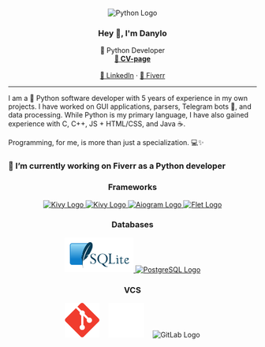 <br />
<div align="center">
  <img src="https://s3.dualstack.us-east-2.amazonaws.com/pythondotorg-assets/media/community/logos/python-logo-only.png" alt="Python Logo" title="Python Logo" style="height: 8em;">
  <h3>Hey 👋, I'm Danylo</h3>

  <p align="center">
    🐍 Python Developer
    <br />
    <a href="https://danil09234.github.io/cv/"><strong>👤 CV-page</strong></a>
    <br />
    <br />
    <a href="www.linkedin.com/in/danylo-zahorulko">🔗 LinkedIn</a>
    ·
    <a href="https://www.fiverr.com/danil09123">💼 Fiverr</a>
  </p>
</div>

---

I am a 🐍 Python software developer with 5 years of experience in my own projects. I have worked on GUI applications, parsers, Telegram bots 🤖, and data processing. While Python is my primary language, I have also gained experience with C, C++, JS + HTML/CSS, and Java ☕.

Programming, for me, is more than just a specialization. 💻✨

### 🔭 I’m currently working on Fiverr as a Python developer


<div align="center">
    <h3>Frameworks</h3>
    <a href="https://kivy.org">
        <img src="https://kivy.org/static/images/logo_kivy_white.png" alt="Kivy Logo" title="Kivy Logo" style="height: 5em;">
    </a>
    <a href="https://fastapi.tiangolo.com">
        <img src="https://fastapi.tiangolo.com/img/logo-margin/logo-teal.png" alt="Kivy Logo" title="FastAPI Logo" style="height: 5em;">
    </a>
    <a href="https://aiogram.dev">
        <img src="https://aiogram.dev/img/logo.c95d892f.png" alt="Aiogram Logo" title="Aiogram Logo" style="height: 5em;">
    </a>
    <a href="https://flet.dev">
        <img src="https://flet.dev/img/logo.svg" alt="Flet Logo" title="Flet Logo" style="height: 5em;">
    </a>
</div>

<div align="center">
    <h3>Databases</h3>
    <a href="https://www.sqlite.org/index.html">
        <img src="sqlite.svg" alt="SQLite Logo" title="SQLite Logo" style="height: 5em;">
    </a>
    <a href="https://www.postgresql.org">
        <img src="https://www.postgresql.org/media/img/about/press/elephant.png" alt="PostgreSQL Logo" title="PostgreSQL Logo" style="height: 5em;">
    </a>
</div>

<div align="center">
    <h3>VCS</h3>
    <img src="git.svg" alt="Git Logo" title="Git Logo" style="height: 5em; margin-right: 1em;">
    <img src="github.png" alt="Git Logo" title="GitHub Logo" style="height: 5em; margin-right: 1em;">
    <img src="https://images.ctfassets.net/xz1dnu24egyd/3FbNmZRES38q2Sk2EcoT7a/a290dc207a67cf779fc7c2456b177e9f/press-kit-icon.svg" alt="GitLab Logo" title="GitLab Logo" style="height: 5em;">
</div>
<br />
